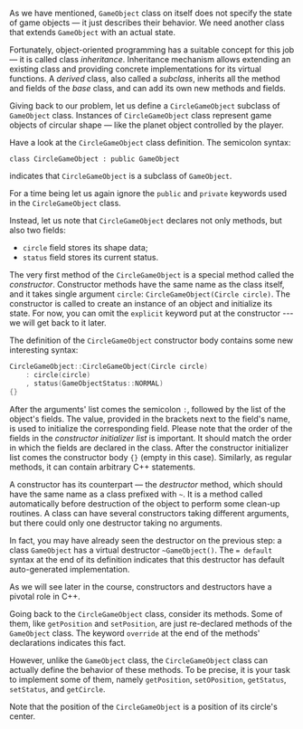 As we have mentioned, `GameObject` class on itself
does not specify the state of game objects — it just describes their behavior.
We need another class that extends `GameObject` with an actual state.

Fortunately, object-oriented programming has a suitable concept for this job —
it is called class _inheritance_.
Inheritance mechanism allows extending an existing class
and providing concrete implementations for its virtual functions.
A _derived_ class, also called a _subclass_,
inherits all the method and fields of the _base_ class,
and can add its own new methods and fields.

[//]: # (TODO: also mention term `subtyping`)

Giving back to our problem, let us define
a `CircleGameObject` subclass of `GameObject` class.
Instances of `CircleGameObject` class represent
game objects of circular shape — like the planet object controlled by the player.

Have a look at the `CircleGameObject` class definition.
The semicolon syntax:

```
class CircleGameObject : public GameObject
```

indicates that `CircleGameObject` is a subclass of `GameObject`.

For a time being let us again ignore the `public` and `private` keywords
used in the `CircleGameObject` class.

Instead, let us note that `CircleGameObject` declares not only methods, but also two fields:
* `circle` field stores its shape data;
* `status` field stores its current status.

The very first method of the `CircleGameObject` is a special method called the _constructor_.
Constructor methods have the same name as the class itself,
and it takes single argument `circle`: `CircleGameObject(Circle circle)`.
The constructor is called to create an instance of an object and initialize its state.
For now, you can omit the `explicit` keyword put at the constructor --- we will get back to it later.

[//]: # (TODO: explain explicit constructors)

The definition of the `CircleGameObject` constructor body contains some new interesting syntax:

```c++
CircleGameObject::CircleGameObject(Circle circle)
    : circle(circle)
    , status(GameObjectStatus::NORMAL)
{}
```

After the arguments' list comes the semicolon `:`, followed by the list of the object's fields.
The value, provided in the brackets next to the field's name, is used to initialize the corresponding field.
Please note that the order of the fields in the _constructor initializer list_ is important.
It should match the order in which the fields are declared in the class.
After the constructor initializer list comes the constructor body `{}` (empty in this case).
Similarly, as regular methods, it can contain arbitrary C++ statements.

A constructor has its counterpart — the _destructor_ method,
which should have the same name as a class prefixed with `~`.
It is a method called automatically before destruction of the object to perform some clean-up routines.
A class can have several constructors taking different arguments,
but there could only one destructor taking no arguments.

In fact, you may have already seen the destructor on the previous step:
a class `GameObject` has a virtual destructor `~GameObject()`.
The `= default` syntax at the end of its definition indicates that
this destructor has default auto-generated implementation.

As we will see later in the course, constructors and destructors have a pivotal role in C++.

Going back to the `CircleGameObject` class, consider its methods.
Some of them, like `getPosition` and `setPosition`, are just re-declared methods of the `GameObject` class.
The keyword `override` at the end of the methods' declarations indicates this fact.

However, unlike the `GameObject` class, the `CircleGameObject` class can actually define the behavior of these methods.
To be precise, it is your task to implement some of them,
namely `getPosition`, `setOPosition`, `getStatus`, `setStatus`, and `getCircle`.

<div class="hint">

Note that the position of the `CircleGameObject` is a position of its circle's center.

</div>

